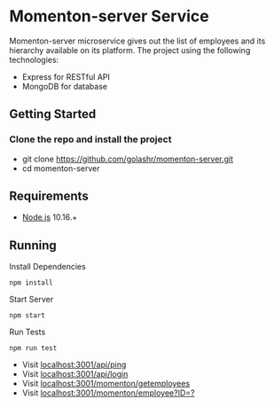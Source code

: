 # Momenton-server Service

Momenton-server microservice gives out the list of employees and its hierarchy available on its platform.
The project using the following technologies:

- Express for RESTful API
- MongoDB for database

## Getting Started

### Clone the repo and install the project

- git clone https://github.com/golashr/momenton-server.git
- cd momenton-server

## Requirements

- [Node.js](https://nodejs.org/en/) 10.16.+

## Running

Install Dependencies

`npm install`

Start Server

`npm start`

Run Tests

`npm run test`

- Visit [localhost:3001/api/ping](http://localhost:3001/api/ping)
- Visit [localhost:3001/api/login](http://localhost:3001/api/login)
- Visit [localhost:3001/momenton/getemployees](http://localhost:3001/momenton/getemployees)
- Visit [localhost:3001/momenton/employee?ID=?](http://localhost:3001/momenton/employee?ID=?)
